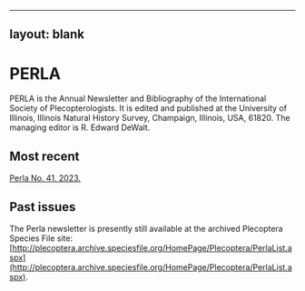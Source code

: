 
---
layout: blank
---

<div class="container mx-auto my-8 px-4 md:px-0 box-border">

# PERLA

PERLA is the Annual Newsletter and Bibliography of the International Society of Plecopterologists. It is edited and published at the University of Illinois, Illinois Natural History Survey, Champaign, Illinois, USA, 61820. The managing editor is R. Edward DeWalt.  

## Most recent

<GalleryMosaic :depiction-id="[1106924]" image-width="100px" class="w-28"  /> 

[Perla No. 41. 2023.](/perla/Perla_vol_41_10-02-23.pdf)

## Past issues

The Perla newsletter is presently still available at the archived Plecoptera Species File site: [http://plecoptera.archive.speciesfile.org/HomePage/Plecoptera/PerlaList.aspx](http://plecoptera.archive.speciesfile.org/HomePage/Plecoptera/PerlaList.aspx).

</div>
